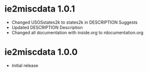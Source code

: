 # ie2miscdata 1.0.1

* Changed USGSstates2k to states2k in DESCRIPTION Suggests
* Updated DESCRIPTION Description
* Changed all documentation with inside.org to rdocumentation.org


# ie2miscdata 1.0.0

* Initial release
